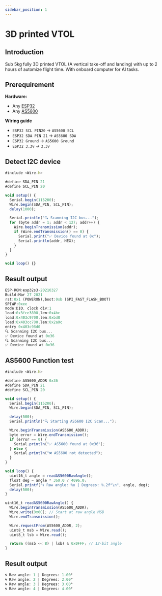 ```yaml
---
sidebar_position: 1
---
```


# 3D printed VTOL

## Introduction
Sub 5kg fully 3D printed VTOL (A vertical take-off and landing) with up to 2 hours of automize flight time. With onboard computer for AI tasks.
## Prerequirement

**Hardware:**
- Any [ESP32](https://core-electronics.com.au/pros3-esp32-s3-dev-board-1.html)
- Any [AS5600](https://www.amazon.com.au/Alinan-Magnetic-Precision-Induction-Measurement/dp/B09QYC916Q) 

**Wiring guide** 
- `ESP32 SCL PIN20` → `AS5600 SCL`
- `ESP32 SDA PIN 21` → `AS5600 SDA`
- `ESP32 Ground` → `AS5600 Ground`
- `ESP32 3.3v` → `3.3v`

## Detect I2C device

```jsx title="Sbus-streamer.ino"
#include <Wire.h>

#define SDA_PIN 21
#define SCL_PIN 20

void setup() {
  Serial.begin(115200);
  Wire.begin(SDA_PIN, SCL_PIN);
  delay(1000);

  Serial.println("🔍 Scanning I2C bus...");
  for (byte addr = 1; addr < 127; addr++) {
    Wire.beginTransmission(addr);
    if (Wire.endTransmission() == 0) {
      Serial.print("✅ Device found at 0x");
      Serial.println(addr, HEX);
    }
  }
}

void loop() {}
```

## Result output

```jsx title="Serial Monitor at 11520 baud"
ESP-ROM:esp32s3-20210327
Build:Mar 27 2021
rst:0x1 (POWERON),boot:0xb (SPI_FAST_FLASH_BOOT)
SPIWP:0xee
mode:DIO, clock div:1
load:0x3fce3808,len:0x4bc
load:0x403c9700,len:0xbd8
load:0x403cc700,len:0x2a0c
entry 0x403c98d0
🔍 Scanning I2C bus...
✅ Device found at 0x36
🔍 Scanning I2C bus...
✅ Device found at 0x36
```

## AS5600 Function test

```jsx title="Sbus-streamer.ino"
#include <Wire.h>

#define AS5600_ADDR 0x36
#define SDA_PIN 21
#define SCL_PIN 20

void setup() {
  Serial.begin(115200);
  Wire.begin(SDA_PIN, SCL_PIN);

  delay(500);
  Serial.println("🔍 Starting AS5600 I2C Scan...");

  Wire.beginTransmission(AS5600_ADDR);
  byte error = Wire.endTransmission();
  if (error == 0) {
    Serial.println("✅ AS5600 found at 0x36");
  } else {
    Serial.println("❌ AS5600 not detected");
  }
}

void loop() {
  uint16_t angle = readAS5600RawAngle();
  float deg = angle * 360.0 / 4096.0;
  Serial.printf("🌀 Raw angle: %u | Degrees: %.2f°\n", angle, deg);
  delay(500);
}

uint16_t readAS5600RawAngle() {
  Wire.beginTransmission(AS5600_ADDR);
  Wire.write(0x0C); // Start at raw angle MSB
  Wire.endTransmission();

  Wire.requestFrom(AS5600_ADDR, 2);
  uint8_t msb = Wire.read();
  uint8_t lsb = Wire.read();

  return ((msb << 8) | lsb) & 0x0FFF; // 12-bit angle
}
```

## Result output

```jsx title="Serial Monitor at 11520 baud"
🌀 Raw angle: 1 | Degrees: 1.00°
🌀 Raw angle: 2 | Degrees: 2.00°
🌀 Raw angle: 3 | Degrees: 3.00°
🌀 Raw angle: 4 | Degrees: 4.00°
```

